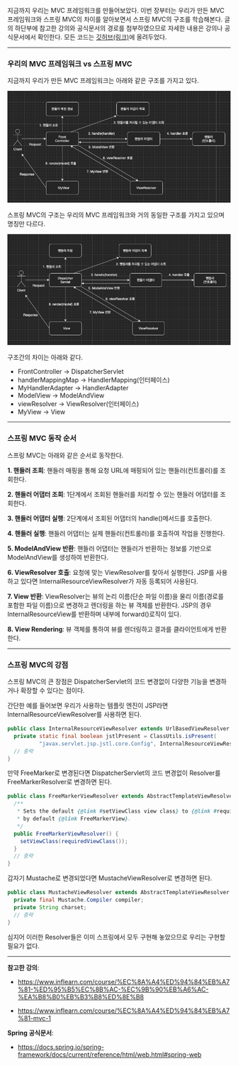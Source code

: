지금까지 우리는 MVC 프레임워크를 만들어보았다.
이번 장부터는 우리가 만든 MVC 프레임워크와 스프링 MVC의 차이를 알아보면서 스프링 MVC의 구조를 학습해본다.
글의 하단부에 참고한 강의와 공식문서의 경로를 첨부하였으므로 자세한 내용은 강의나 공식문서에서 확인한다.
모든 코드는 [깃허브(링크)](https://github.com/roy-zz/mvc)에 올려두었다.

---

### 우리의 MVC 프레임워크 vs 스프링 MVC

지금까지 우리가 만든 MVC 프레임워크는 아래와 같은 구조를 가지고 있다.

![](image/my-mvc-diagram.png)

스프링 MVC의 구조는 우리의 MVC 프레임워크와 거의 동일한 구조를 가지고 있으며 명칭만 다르다.

![](image/spring-mvc-diagram.png)

구조간의 차이는 아래와 같다.
- FrontController -> DispatcherServlet
- handlerMappingMap -> HandlerMapping(인터페이스)
- MyHandlerAdapter -> HandlerAdapter
- ModelView -> ModelAndView
- viewResolver -> ViewResolver(인터페이스)
- MyView -> View

---

### 스프링 MVC 동작 순서

스프링 MVC는 아래와 같은 순서로 동작한다.

**1. 핸들러 조회**: 핸들러 매핑을 통해 요청 URL에 매핑되어 있는 핸들러(컨트롤러)를 조회한다.

**2. 핸들러 어댑터 조회**: 1단계에서 조회된 핸들러를 처리할 수 있는 핸들러 어댑터를 조회한다.

**3. 핸들러 어댑터 실행**: 2단계에서 조회된 어댑터의 handle()메서드를 호출한다.

**4. 핸들러 실행**: 핸들러 어댑터는 실제 핸들러(컨트롤러)를 호출하여 작업을 진행한다.

**5. ModelAndView 반환**: 핸들러 어댑터는 핸들러가 반환하는 정보를 기반으로 ModelAndView를 생성하여 반환한다.

**6. ViewResolver 호출**: 요청에 맞는 ViewResolver를 찾아서 실행한다. JSP를 사용하고 있다면 InternalResourceViewResolver가 자동 등록되어 사용된다.

**7. View 반환**: ViewResolver는 뷰의 논리 이름(단순 파일 이름)을 물리 이름(경로를 포함한 파일 이름)으로 변경하고 렌더링을 하는 뷰 객체를 반환한다. JSP의 경우 InternalResourceView를 반환하며 내부에 forward()로직이 있다.

**8. View Rendering**: 뷰 객체를 통하여 뷰를 렌더링하고 결과를 클라이언트에게 반환한다.

---

### 스프링 MVC의 강점

스프링 MVC의 큰 장점은 DispatcherServlet의 코드 변경없이 다양한 기능을 변경하거나 확장할 수 있다는 점이다.

간단한 예를 들어보면 우리가 사용하는 템플릿 엔진이 JSP라면 InternalResourceViewResolver를 사용하면 된다.

```java
public class InternalResourceViewResolver extends UrlBasedViewResolver {
  private static final boolean jstlPresent = ClassUtils.isPresent(
          "javax.servlet.jsp.jstl.core.Config", InternalResourceViewResolver.class.getClassLoader());
  // 중략
}
```
만약 FreeMarker로 변경된다면 DispatcherServlet의 코드 변경없이 Resolver를 FreeMarkerResolver로 변경하면 된다.

```java
public class FreeMarkerViewResolver extends AbstractTemplateViewResolver {
  /**
   * Sets the default {@link #setViewClass view class} to {@link #requiredViewClass}:
   * by default {@link FreeMarkerView}.
   */
  public FreeMarkerViewResolver() {
    setViewClass(requiredViewClass());
  }
  // 중략
}
```

갑자기 Mustache로 변경되었다면 MustacheViewResolver로 변경하면 된다.

```java
public class MustacheViewResolver extends AbstractTemplateViewResolver {
  private final Mustache.Compiler compiler;
  private String charset;
  // 중략
}
```

심지어 이러한 Resolver들은 이미 스프링에서 모두 구현해 놓았으므로 우리는 구현할 필요가 없다.

---

**참고한 강의**:

- https://www.inflearn.com/course/%EC%8A%A4%ED%94%84%EB%A7%81-%ED%95%B5%EC%8B%AC-%EC%9B%90%EB%A6%AC-%EA%B8%B0%EB%B3%B8%ED%8E%B8

- https://www.inflearn.com/course/%EC%8A%A4%ED%94%84%EB%A7%81-mvc-1

**Spring 공식문서**:

- https://docs.spring.io/spring-framework/docs/current/reference/html/web.html#spring-web